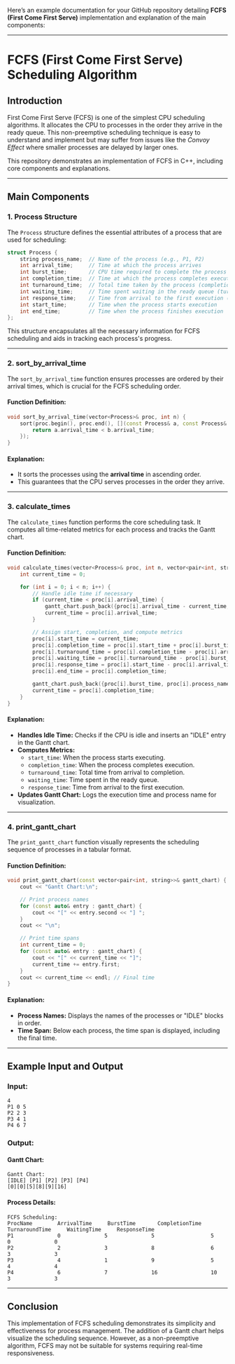 Here’s an example documentation for your GitHub repository detailing **FCFS (First Come First Serve)** implementation and explanation of the main components:

---

# FCFS (First Come First Serve) Scheduling Algorithm

## Introduction

First Come First Serve (FCFS) is one of the simplest CPU scheduling algorithms. It allocates the CPU to processes in the order they arrive in the ready queue. This non-preemptive scheduling technique is easy to understand and implement but may suffer from issues like the *Convoy Effect* where smaller processes are delayed by larger ones.

This repository demonstrates an implementation of FCFS in C++, including core components and explanations.

---

## Main Components

### 1. **Process Structure**

The `Process` structure defines the essential attributes of a process that are used for scheduling:

```cpp
struct Process {
    string process_name;  // Name of the process (e.g., P1, P2)
    int arrival_time;     // Time at which the process arrives
    int burst_time;       // CPU time required to complete the process
    int completion_time;  // Time at which the process completes execution
    int turnaround_time;  // Total time taken by the process (completion_time - arrival_time)
    int waiting_time;     // Time spent waiting in the ready queue (turnaround_time - burst_time)
    int response_time;    // Time from arrival to the first execution (start_time - arrival_time)
    int start_time;       // Time when the process starts execution
    int end_time;         // Time when the process finishes execution
};
```

This structure encapsulates all the necessary information for FCFS scheduling and aids in tracking each process's progress.

---

### 2. **sort_by_arrival_time**

The `sort_by_arrival_time` function ensures processes are ordered by their arrival times, which is crucial for the FCFS scheduling order.

#### Function Definition:
```cpp
void sort_by_arrival_time(vector<Process>& proc, int n) {
    sort(proc.begin(), proc.end(), [](const Process& a, const Process& b) {
        return a.arrival_time < b.arrival_time;
    });
}
```

#### Explanation:
- It sorts the processes using the **arrival time** in ascending order.
- This guarantees that the CPU serves processes in the order they arrive.

---

### 3. **calculate_times**

The `calculate_times` function performs the core scheduling task. It computes all time-related metrics for each process and tracks the Gantt chart.

#### Function Definition:
```cpp
void calculate_times(vector<Process>& proc, int n, vector<pair<int, string>>& gantt_chart) {
    int current_time = 0;

    for (int i = 0; i < n; i++) {
        // Handle idle time if necessary
        if (current_time < proc[i].arrival_time) {
            gantt_chart.push_back({proc[i].arrival_time - current_time, "IDLE"});
            current_time = proc[i].arrival_time;
        }

        // Assign start, completion, and compute metrics
        proc[i].start_time = current_time;
        proc[i].completion_time = proc[i].start_time + proc[i].burst_time;
        proc[i].turnaround_time = proc[i].completion_time - proc[i].arrival_time;
        proc[i].waiting_time = proc[i].turnaround_time - proc[i].burst_time;
        proc[i].response_time = proc[i].start_time - proc[i].arrival_time;
        proc[i].end_time = proc[i].completion_time;

        gantt_chart.push_back({proc[i].burst_time, proc[i].process_name});
        current_time = proc[i].completion_time;
    }
}
```

#### Explanation:
- **Handles Idle Time:** Checks if the CPU is idle and inserts an "IDLE" entry in the Gantt chart.
- **Computes Metrics:**
  - `start_time`: When the process starts executing.
  - `completion_time`: When the process completes execution.
  - `turnaround_time`: Total time from arrival to completion.
  - `waiting_time`: Time spent in the ready queue.
  - `response_time`: Time from arrival to the first execution.
- **Updates Gantt Chart:** Logs the execution time and process name for visualization.

---

### 4. **print_gantt_chart**

The `print_gantt_chart` function visually represents the scheduling sequence of processes in a tabular format.

#### Function Definition:
```cpp
void print_gantt_chart(const vector<pair<int, string>>& gantt_chart) {
    cout << "Gantt Chart:\n";

    // Print process names
    for (const auto& entry : gantt_chart) {
        cout << "[" << entry.second << "] ";
    }
    cout << "\n";

    // Print time spans
    int current_time = 0;
    for (const auto& entry : gantt_chart) {
        cout << "[" << current_time << "]";
        current_time += entry.first;
    }
    cout << current_time << endl; // Final time
}
```

#### Explanation:
- **Process Names:** Displays the names of the processes or "IDLE" blocks in order.
- **Time Span:** Below each process, the time span is displayed, including the final time.

---

## Example Input and Output

### Input:
```plaintext
4
P1 0 5
P2 2 3
P3 4 1
P4 6 7
```

### Output:
#### Gantt Chart:
```plaintext
Gantt Chart:
[IDLE] [P1] [P2] [P3] [P4]
[0][0][5][8][9][16]
```

#### Process Details:
```plaintext
FCFS Scheduling:
ProcName        ArrivalTime     BurstTime       CompletionTime     TurnaroundTime     WaitingTime     ResponseTime   
P1              0              5              5                  5                  0              0              
P2              2              3              8                  6                  3              3              
P3              4              1              9                  5                  4              4              
P4              6              7              16                 10                 3              3              
```

---

## Conclusion

This implementation of FCFS scheduling demonstrates its simplicity and effectiveness for process management. The addition of a Gantt chart helps visualize the scheduling sequence. However, as a non-preemptive algorithm, FCFS may not be suitable for systems requiring real-time responsiveness.

